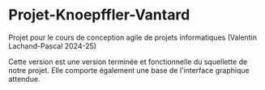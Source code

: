 # Projet-Knoepffler-Vantard
Projet pour le cours de conception agile de projets informatiques (Valentin Lachand-Pascal 2024-25)

Cette version est une version terminée et fonctionnelle du squellette de notre projet. 
Elle comporte également une base de l'interface graphique attendue.